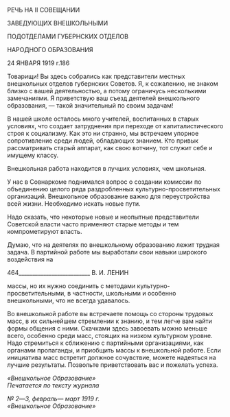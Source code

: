 РЕЧЬ НА II СОВЕЩАНИИ

ЗАВЕДУЮЩИХ ВНЕШКОЛЬНЫМИ

ПОДОТДЕЛАМИ ГУБЕРНСКИХ ОТДЕЛОВ

НАРОДНОГО ОБРАЗОВАНИЯ

24 ЯНВАРЯ 1919 г.186

Товарищи! Вы здесь собрались как представители местных внешкольных отделов губернских Советов. Я, к сожалению, не знаком близко с вашей деятельностью, а пото­му ограничусь несколькими замечаниями. Я приветствую ваш съезд деятелей внешко­льного образования, — такой значительный по своим задачам!

В нашей школе осталось много учителей, воспитанных в старых условиях, что соз­дает затруднения при переходе от капиталистического строя к социализму. Как это ни странно, мы встречаем упорное сопротивление среди людей, обладающих знанием. Кто привык рассматривать старый аппарат, как свою вотчину, тот служит себе и имущему классу.

Внешкольная работа находится в лучших условиях, чем школьная.

У нас в Совнаркоме поднимался вопрос о создании комиссии по объединению цело­го ряда раздробленных культурно-просветительных организаций. Внешкольное образо­вание важно для переустройства всей жизни. Необходимо искать новые пути.

Надо сказать, что некоторые новые и неопытные представители Советской власти часто применяют старые методы и тем компрометируют власть.

Думаю, что на деятелях по внешкольному образованию лежит трудная задача. В партийной работе мы выработали свои навыки широкого воздействия на

  

464__________________________ В. И. ЛЕНИН

массы, но их нужно соединить с методами культурно-просветительными, в частности, школьными и особенно внешкольными, что не всегда удавалось.

Во внешкольной работе вы встречаете помощь со стороны трудовых масс, в их сильнейшем стремлении к знанию, и тем легче вам найти формы общения с ними. Скачками здесь завоевать можно меньше всего, особенно среди масс, стоящих на низ­ком культурном уровне. Надо стремиться к сближению с партийными организациями, как органами пропаганды, и приобщить массы к внешкольной работе. Если инициатива масс встретит должное сочувствие, можете надеяться на лучшие результаты. Позвольте приветствовать вас и пожелать успеха.

_«Внешкольное Образование»_                                                        _Печатается по тексту журнала_

_№ 2_—_3, февраль_— _март 1919 г.                                                         «Внешкольное Образование»_